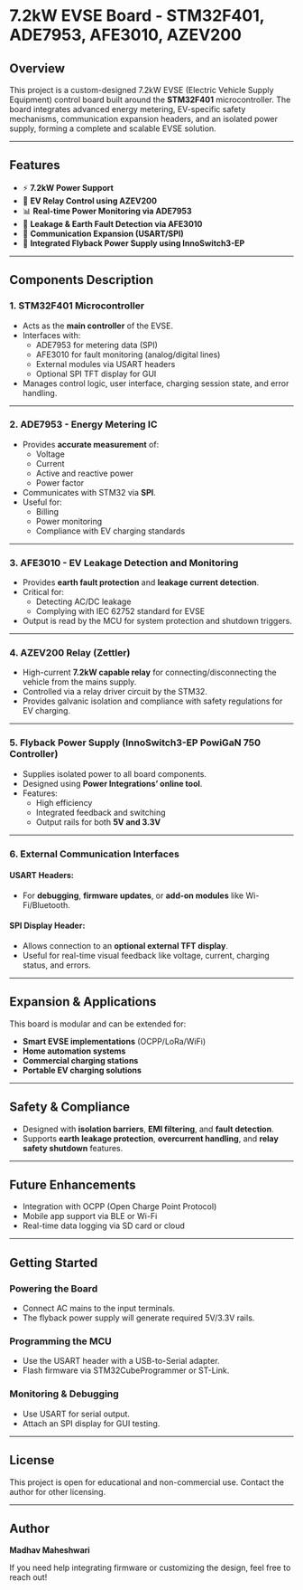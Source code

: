 # 7.2kW EVSE Board - STM32F401, ADE7953, AFE3010, AZEV200

## Overview

This project is a custom-designed 7.2kW EVSE (Electric Vehicle Supply Equipment) control board built around the **STM32F401** microcontroller. The board integrates advanced energy metering, EV-specific safety mechanisms, communication expansion headers, and an isolated power supply, forming a complete and scalable EVSE solution.

---

## Features

- ⚡ **7.2kW Power Support**
- 🔌 **EV Relay Control using AZEV200**
- 📊 **Real-time Power Monitoring via ADE7953**
- 🔐 **Leakage & Earth Fault Detection via AFE3010**
- 🔄 **Communication Expansion (USART/SPI)**
- 🔋 **Integrated Flyback Power Supply using InnoSwitch3-EP**

---


## Components Description

### 1. **STM32F401 Microcontroller**
- Acts as the **main controller** of the EVSE.
- Interfaces with:
  - ADE7953 for metering data (SPI)
  - AFE3010 for fault monitoring (analog/digital lines)
  - External modules via USART headers
  - Optional SPI TFT display for GUI
- Manages control logic, user interface, charging session state, and error handling.

---

### 2. **ADE7953 - Energy Metering IC**
- Provides **accurate measurement** of:
  - Voltage
  - Current
  - Active and reactive power
  - Power factor
- Communicates with STM32 via **SPI**.
- Useful for:
  - Billing
  - Power monitoring
  - Compliance with EV charging standards

---

### 3. **AFE3010 - EV Leakage Detection and Monitoring**
- Provides **earth fault protection** and **leakage current detection**.
- Critical for:
  - Detecting AC/DC leakage
  - Complying with IEC 62752 standard for EVSE
- Output is read by the MCU for system protection and shutdown triggers.

---

### 4. **AZEV200 Relay (Zettler)**
- High-current **7.2kW capable relay** for connecting/disconnecting the vehicle from the mains supply.
- Controlled via a relay driver circuit by the STM32.
- Provides galvanic isolation and compliance with safety regulations for EV charging.

---

### 5. **Flyback Power Supply (InnoSwitch3-EP PowiGaN 750 Controller)**
- Supplies isolated power to all board components.
- Designed using **Power Integrations’ online tool**.
- Features:
  - High efficiency
  - Integrated feedback and switching
  - Output rails for both **5V and 3.3V**

---

### 6. **External Communication Interfaces**
#### USART Headers:
- For **debugging**, **firmware updates**, or **add-on modules** like Wi-Fi/Bluetooth.

#### SPI Display Header:
- Allows connection to an **optional external TFT display**.
- Useful for real-time visual feedback like voltage, current, charging status, and errors.

---

## Expansion & Applications

This board is modular and can be extended for:
- **Smart EVSE implementations** (OCPP/LoRa/WiFi)
- **Home automation systems**
- **Commercial charging stations**
- **Portable EV charging solutions**

---

## Safety & Compliance

- Designed with **isolation barriers**, **EMI filtering**, and **fault detection**.
- Supports **earth leakage protection**, **overcurrent handling**, and **relay safety shutdown** features.

---

## Future Enhancements

- Integration with OCPP (Open Charge Point Protocol)
- Mobile app support via BLE or Wi-Fi
- Real-time data logging via SD card or cloud

---

## Getting Started

### Powering the Board
- Connect AC mains to the input terminals.
- The flyback power supply will generate required 5V/3.3V rails.

### Programming the MCU
- Use the USART header with a USB-to-Serial adapter.
- Flash firmware via STM32CubeProgrammer or ST-Link.

### Monitoring & Debugging
- Use USART for serial output.
- Attach an SPI display for GUI testing.

---

## License
This project is open for educational and non-commercial use. Contact the author for other licensing.

---

## Author
**Madhav Maheshwari**

If you need help integrating firmware or customizing the design, feel free to reach out!


